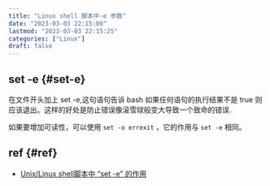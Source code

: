 ```yaml
---
title: "Linux shell 脚本中-e 参数"
date: "2023-03-03 22:15:00"
lastmod: "2023-03-03 22:15:25"
categories: ["Linux"]
draft: false
---
```


## set -e {#set-e}

在文件开头加上 set -e,这句语句告诉 bash 如果任何语句的执行结果不是 true 则应该退出。这样的好处是防止错误像滚雪球般变大导致一个致命的错误.

如果要增加可读性，可以使用 `set -o errexit` ，它的作用与 `set -e` 相同。


## ref {#ref}

-   [Unix/Linux shell脚本中 “set -e” 的作用](https://blog.51cto.com/sf1314/2062713)